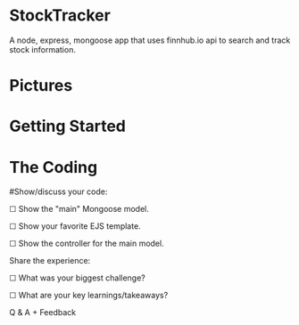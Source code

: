 # StockTracker
A node, express, mongoose app that uses finnhub.io api to search and track stock information.
# Pictures

# Getting Started

# The Coding
 
#Show/discuss your code:

☐ Show the "main" Mongoose model.

☐ Show your favorite EJS template.

☐ Show the controller for the main model.

Share the experience:

☐ What was your biggest challenge?

☐ What are your key learnings/takeaways?

Q & A + Feedback
